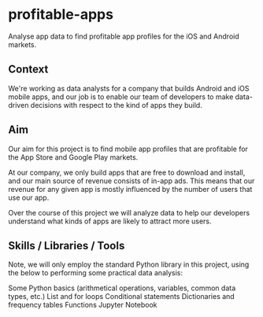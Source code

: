 # profitable-apps
Analyse app data to find profitable app profiles for the iOS and Android markets.

## Context
We're working as data analysts for a company that builds Android and iOS mobile apps, and our job is to enable our team of developers to make data-driven decisions with respect to the kind of apps they build.

## Aim
Our aim for this project is to find mobile app profiles that are profitable for the App Store and Google Play markets.

At our company, we only build apps that are free to download and install, and our main source of revenue consists of in-app ads. This means that our revenue for any given app is mostly influenced by the number of users that use our app.

Over the course of this project we will analyze data to help our developers understand what kinds of apps are likely to attract more users.

## Skills / Libraries / Tools
Note, we will only employ the standard Python library in this project, using the below to performing some practical data analysis:

Some Python basics (arithmetical operations, variables, common data types, etc.)
List and for loops
Conditional statements
Dictionaries and frequency tables
Functions
Jupyter Notebook
